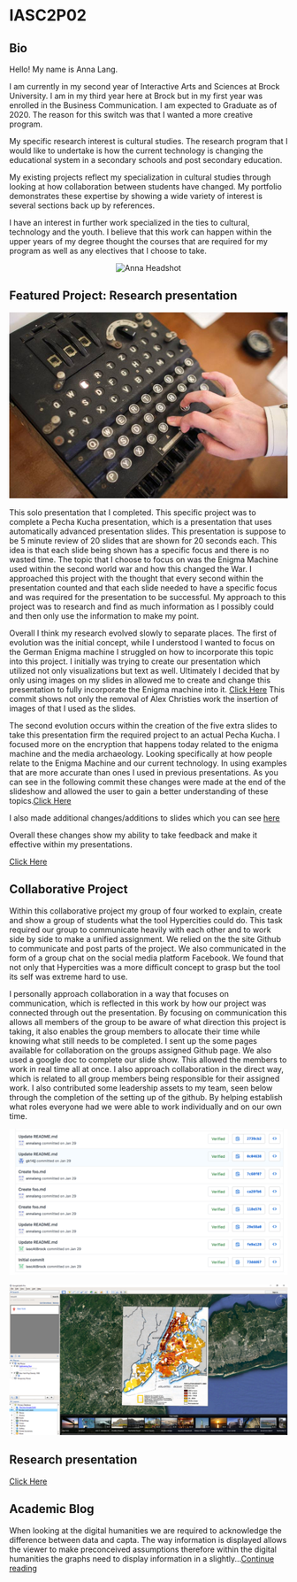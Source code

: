 # IASC2P02

## Bio 

<p> Hello! My name is Anna Lang. 

  I am currently in my second year of Interactive Arts and Sciences at Brock University. I am in my third year here at Brock but in my first year was enrolled in the Business Communication. I am expected to Graduate as of 2020. The reason for this switch was that I wanted a more creative program. 

  My specific research interest is cultural studies. The research program that I would like to undertake is how the current technology is changing the educational system in a secondary schools and post secondary education. 

  My existing projects reflect my specialization in cultural studies through looking at how collaboration between students have changed. My portfolio demonstrates these expertise by showing a wide variety of interest is several sections back up by references. 

  I have an interest in further work specialized in the ties to cultural, technology and the youth. I believe that this work can happen within the upper years of my degree thought the courses that are required for my program as well as any electives that I choose to take. </p> 

<p align="center">
  <img src="AL OWP003.jpg" alt="Anna Headshot" />
</p>

## Featured Project:  Research presentation  

<p align="center">
  <img src="enigma.jpg" alt="Enigma Machine Photo" />
</p> 

This solo presentation that I completed. This specific project was to complete a Pecha Kucha presentation, which is a presentation that uses automatically advanced presentation slides. This presentation is suppose to be 5 minute review of 20 slides that are shown for 20 seconds each. This idea is that each slide being shown has a specific focus and there is no wasted time. The topic that I choose to focus on was the Enigma Machine used within the second world war and how this changed the War. I approached this project with the thought that every second within the presentation counted and that each slide needed to have a specific focus and was required for the presentation to be successful. My approach to this project was to research and find as much information as I possibly could and then only use the information to make my point. 


Overall I think my research evolved slowly to separate places. The first  of evolution was the initial concept, while I understood I wanted to focus on the German Enigma machine I struggled on how to incorporate this topic into this project. I initially was trying to create our presentation which utilized not only visualizations but text as well. Ultimately I decided that by only using images on my slides in allowed me to create and change this presentation to fully incorporate the Enigma machine into it. [Click Here](https://github.com/annalang/IASC2P02/commit/94e1765264714adcadd3543133c50bda776adc3b)  This commit shows not only the removal of Alex Christies work the insertion of images of that I used as the slides. 

The second evolution occurs within the creation of the five extra slides to take this presentation firm the required project to an actual Pecha Kucha.  I focused more on the encryption that happens today related to the enigma machine and the media archaeology.  Looking specifically at how people relate to the Enigma Machine and our current technology. In using examples that are more accurate than ones I used in previous presentations. As you can see in the following commit these changes were made at the end of the slideshow and allowed the user to gain a better understanding of these topics.[Click Here](https://github.com/annalang/IASC2P02/commit/5a7423610eaebbf0c1f89d3fe846778f838ed11a)


I also made additional changes/additions to slides which you can see [here](https://github.com/annalang/IASC2P02/commit/9d5a208713e4c3460966fd46835dc11c23b696d8) 

Overall these changes show my ability to take feedback and make it effective within my presentations. 

[Click Here](reveal/index.html)

## Collaborative Project 

  Within this collaborative project my group of four worked to explain, create and show a group of students what the tool Hypercities could do. This task required our group to communicate heavily with each other and to work side by side to make a unified assignment. We relied on the the site Github to communicate and post parts of the project. We also communicated in the form of a group chat on the social media platform Facebook. We found that not only that Hypercities was a more difficult concept to grasp but the tool its self was extreme hard to use. 

I personally approach collaboration in a way that focuses on communication, which is reflected in this work by how our project was connected through out the presentation. By focusing on communication this allows all members of the group to be aware of what direction this project is taking, it also enables the group members to allocate their time while knowing what still needs to be completed. I sent up the some pages available for collaboration on the groups assigned Github page. We also used a google doc to complete our slide show. This allowed the members to work in real time all at once. I also approach collaboration in the direct way, which is related to all group members being responsible for their assigned work. I also contributed some leadership assets to my team, seen below through the completion of the setting up of the github. By helping establish what roles everyone had we were able to work individually and on our own time.  

<p align="center">
  <img src="Screen Shot 2018-04-14 at 12.37.37 PM.png" alt="screenshot from githubt" />
</p>

<p align="center">
  <img src="hypercitiesex.PNG" alt="Example of Hypercities" />
</p>


## Research presentation 

[Click Here](reveal/index.html)


## Academic Blog

When looking at the digital humanities we are required to acknowledge the difference between data and capta. The way information is displayed allows the viewer to make preconceived assumptions therefore within the digital humanities the graphs need to display information in a slightly...[Continue reading](publishblogpost.md)
